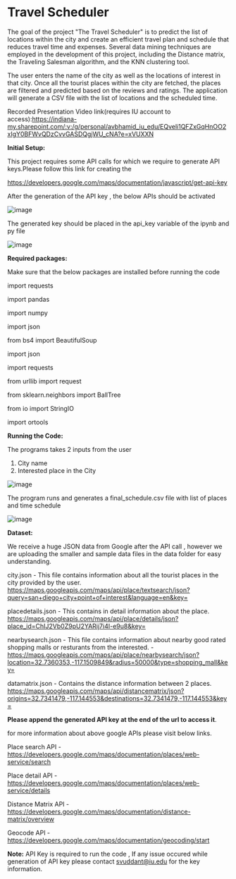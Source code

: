 # Travel Scheduler

The goal of the project "The Travel Scheduler" is to predict the list of locations within the city and create an efficient travel plan and schedule that reduces travel time and expenses. Several data mining techniques are employed in the development of this project, including the Distance matrix, the Traveling Salesman algorithm, and the KNN clustering tool. 

The user enters the name of the city as well as the locations of interest in that city. Once all the tourist places within the city are fetched, the places are filtered and predicted based on the reviews and ratings. The application will generate a CSV file with the list of locations and the scheduled time.


Recorded Presentation Video link(requires IU account to access):https://indiana-my.sharepoint.com/:v:/g/personal/avbhamid_iu_edu/EQveli1QFZxGqHnOO2xIgY0BFWvQDzCvvGASDQgjWU_cNA?e=xVUXXN

**Initial Setup:**

This project requires some API calls for which we require to generate API keys.Please follow this link for creating the 

https://developers.google.com/maps/documentation/javascript/get-api-key

After the generation of the API key , the below APIs should be activated

![image](https://media.github.iu.edu/user/20972/files/81b87d4f-3527-4b41-81a3-66fded4a3149)

The generated key should be placed in the api_key variable of the ipynb and py file

![image](https://media.github.iu.edu/user/20972/files/05ca94a2-bc8b-42ec-ae40-1de33601fcd2)


**Required packages:**

Make sure that the below packages are installed before running the code

import requests

import pandas

import numpy

import json

from bs4 import BeautifulSoup

import json

import requests

from urllib import request

from sklearn.neighbors import BallTree

from io import StringIO

import ortools


**Running the Code:**

The programs takes 2 inputs from the user

   1. City name
   2. Interested place in the City
   

![image](https://media.github.iu.edu/user/20972/files/df1ac6e6-6598-42fa-8c0f-6f66d31e9460)


The program runs and generates a final_schedule.csv file with list of places and time schedule

![image](https://media.github.iu.edu/user/20972/files/0bcc5d87-36d5-4e9c-81d6-8dd780a5b467)




**Dataset:**

We receive a huge JSON data from Google after the API call , however we are uploading the smaller and sample data files in the data folder for easy understanding.

city.json - This file contains information about all the tourist places in the city provided by the user.
https://maps.googleapis.com/maps/api/place/textsearch/json?query=san+diego+city+point+of+interest&language=en&key=


placedetails.json - This contains in detail information about the place. 
https://maps.googleapis.com/maps/api/place/details/json?place_id=ChIJ2Vb0Z9pU2YARij7i4I-e9u8&key=


nearbysearch.json - This file contains information about nearby good rated shopping malls or resturants from the interested. - 
https://maps.googleapis.com/maps/api/place/nearbysearch/json?location=32.7360353,-117.1509849&radius=50000&type=shopping_mall&key=



datamatrix.json - Contains the distance information between 2 places.
https://maps.googleapis.com/maps/api/distancematrix/json?origins=32.7341479,-117.144553&destinations=32.7341479,-117.144553&key=

**Please append the generated API key at the end of the url to access it**.

for more information about above google APIs please visit below links.

Place search API - https://developers.google.com/maps/documentation/places/web-service/search

Place detail API - https://developers.google.com/maps/documentation/places/web-service/details

Distance Matrix API - https://developers.google.com/maps/documentation/distance-matrix/overview

Geocode API - https://developers.google.com/maps/documentation/geocoding/start




**Note:** API Key is required to run the code , If any issue occured while generation of API key please contact svuddant@iu.edu for the key information.

